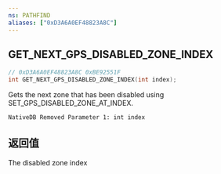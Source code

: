 ```yaml
---
ns: PATHFIND
aliases: ["0xD3A6A0EF48823A8C"]
---
```

## GET_NEXT_GPS_DISABLED_ZONE_INDEX

```c
// 0xD3A6A0EF48823A8C 0xBE92551F
int GET_NEXT_GPS_DISABLED_ZONE_INDEX(int index);
```

Gets the next zone that has been disabled using SET_GPS_DISABLED_ZONE_AT_INDEX.

```
NativeDB Removed Parameter 1: int index
```

## 返回值
The disabled zone index